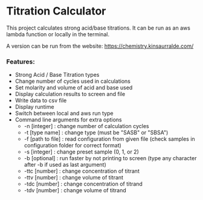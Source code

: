 # Titration Calculator

This project calculates strong acid/base titrations. It can be run as an aws lambda function or locally in the terminal.

A version can be run from the website: https://chemistry.kinsaurralde.com/

### Features:
- Strong Acid / Base Titration types
- Change number of cycles used in calculations
- Set molarity and volume of acid and base used
- Display calculation results to screen and file
- Write data to csv file
- Display runtime
- Switch between local and aws run type
- Command line arguments for extra options
    - -n [integer] : change number of calculation cycles
    - -t [type name] : change type (must be "SASB" or "SBSA")
    - -f [path to file] : read configuration from given file (check samples in configuration folder for correct format)
    - -s [integer] : change preset sample (0, 1, or 2)
    - -b [optional] : run faster by not printing to screen (type any character after -b if used as last argument) 
    - -ttc [number] : change concentration of titrant
    - -ttv [number] : change volume of titrant
    - -tdc [number] : change concentration of titrand
    - -tdv [number] : change volume of titrand
